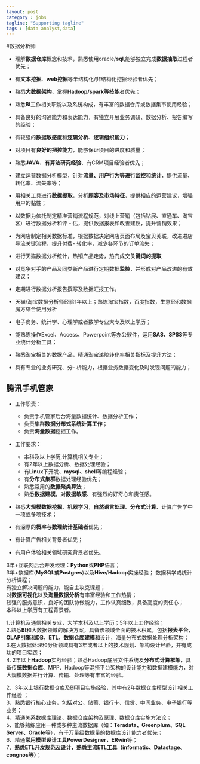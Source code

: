 ```yaml
---
layout: post
category : jobs
tagline: "Supporting tagline"
tags : [data analyst,data]
---
```


#数据分析师 

- 理解**数据仓库**概念和技术，熟悉使用oracle/**sql**,能够独立完成**数据抽取**过程者优先；  
- 有**文本挖掘**、**web挖掘**等半结构化/非结构化挖掘经验者优先；  
- 熟悉**大数据架构**、掌握**Hadoop/spark等技能**者优先；  
- 熟悉**BI**工作相关职能以及系统构成，有丰富的数据仓库或数据集市使用经验；  
-  具备良好的沟通能力和表达能力，有独立开展业务调研、数据分析、报告编写的经验；

- 有较强的**数据敏感度**和**逻辑分析**、**逻辑组织能力**；

- 对项目有**良好的把控能力**，能够保证项目的进度和质量；

- 熟悉**JAVA**、**有算法研究经验**、有CRM项目经验者优先；  
- 建立运营数据分析模型，针对**流量、用户行为等进行监控和统计**，提供流量、转化率、流失率等；  
- 用相关工具进行**数据提取**，分析**顾客及市场特征**，提供相应的运营建议，增强用户的黏性；  
- 以数据为依托制定精准营销流程规范，对线上营销（包括钻展、直通车、淘宝客）进行数据分析和评  - 估，提供数据报表和改善建议，提升营销效果；  
- 为网店制定相关数据标准，根据数据决定网店页面布局及宝贝关联，改进进店导流关键流程，提升付费- 转化率，减少各环节的订单流失；  
- 进行天猫数据分析统计，热销产品走势，热门成交**关键词的提取**   
- 对竞争对手的产品及同类新产品进行定期数据**监控**，并形成对产品改进的有效建议；  
- 定期进行数据分析报告撰写及数据汇报工作。  


- 天猫/淘宝数据分析师经验1年以上；熟练淘宝指数，百度指数，生意经和数据魔方综合使用分析  
- 电子商务、统计学、心理学或者数学专业大专及以上学历；  
- 能熟练操作Excel、Access、Powerpoint等办公软件，运用**SAS、SPSS**等专业统计分析工具；  
- 熟悉淘宝相关的数据产品，精通淘宝递阶转化率相关指标及提升方法；  
- 具有专业的业务研究、分- 析能力，根据业务数据变化及时发现问题的能力；  
## 腾讯手机管家 ##
- 工作职责：  
	- 负责手机管家后台海量数据统计、数据分析工作；  
	- 负责集群**数据分布式系统计算工作**；  
	- 负责**海量数据**挖掘工作。  
- 工作要求：  
	- 本科及以上学历,计算机相关专业；   
	- 有2年以上数据分析、数据处理经验；  
	- 有**Linux**下开发、**mysql、shell**等编程经验；  
	- 有**分布式集群**数据处理经验优先；  
	- 熟悉常用的**数据聚类算法**；  
	- 熟悉**数据建模**，对**数据敏感**、有强烈的好奇心和责任感。  

- 熟悉**大规模数据挖掘**、**机器学习**，**自然语言处理**、**分布式计算**、计算广告学中一项或多项技术；  
- 有深厚的**概率与数理统计基础者**优先；  
- 有计算广告相关背景者优先；  
- 有用户体验相关领域研究背景者优先。  

3年+互联网后台开发经理：**Python**或**PHP**语言；  
3年+数据库(**MySQL或Postgres**)以及**Hive/Hadoop**实操经验；
数据科学或统计分析课程；  
有独立解决问题的能力，能自主攻克课题；  
对**数据可视化**以及**海量数据分析**有丰富经验和工作热情；  
较强的服务意识，良好的团队协做能力，工作认真细致，具备高度的责任心；  
本科以上学历有工程背景者。  

1.计算机及通信相关专业，大学本科及以上学历；5年以上工作经验；   
2.熟悉**BI**和大数据领域的解决方案，具备该领域全面的技术积累，包括**报表平台**，**OLAP引擎**和**DB**，**ETL**，**数据仓库建模**和设计，海量分布式数据处理分析架构；    
3.在大数据处理和分析领域具有3年或者以上的技术规划、架构设计经验，并有成功的项目实践；   
4.	2年以上**Hadoop**实战经验；熟悉Hadoop底层文件系统及**分布式计算框架**，具备传**统数据仓库**、MPP、Hadoop等混搭平台架构的设计能力和数据建模能力，对大规模数据并行计算、传输、处理等有丰富的经验。  


2、3年以上银行数据仓库及BI项目实施经验，其中有2年数据仓库模型设计相关工作经验 ；  
3、熟悉银行核心业务，包括对公、储蓄、银行卡、信贷、中间业务、电子银行等业务；  
4、精通关系数据库理论、数据仓库架构及原理、数据仓库实施方法论；   
5、能够熟练应用一种或多种主流数据库（如：**Teradata、Greenplum、SQL Server、Oracle**等），有千万量级数据量的数据库设计能力者优先；  
6、精通**常用模型设计工具PowerDesigner，ERwin**等；  
7、**熟悉ETL开发规范及设计，熟悉主流ETL工具（informatic、Datastage、congnos等）**；  

